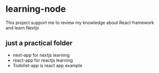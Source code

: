 # learning-node
This project support me to review my knowledge about React framework and learn Nextjs
## just a practical folder

- next-app for nextjs learning
- react-app for reactjs learning
- Todolist-app is react app example
